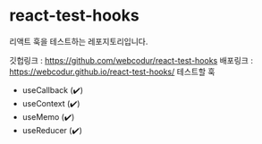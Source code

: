 # react-test-hooks

리액트 훅을 테스트하는 레포지토리입니다.

깃헙링크 : https://github.com/webcodur/react-test-hooks
배포링크 : https://webcodur.github.io/react-test-hooks/
테스트할 훅
- useCallback (✔️)
- useContext (✔️)
- useMemo (✔️)
- useReducer (✔️)